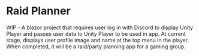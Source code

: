 # Raid Planner
 WIP - A blazor project that requires user log in with Discord to display Unity Player and passes user data to Unity Player to be used in app.
 At current stage, displays user profile image and name at the top menu in the player.
 When completed, it will be a raid/party planning app for a gaming group.
